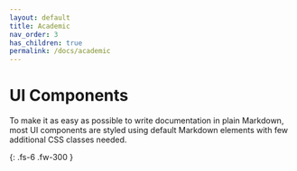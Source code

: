 ```yaml
---
layout: default
title: Academic
nav_order: 3
has_children: true
permalink: /docs/academic
---
```


# UI Components

To make it as easy as possible to write documentation in plain Markdown, most
UI components are styled using default Markdown elements with few additional
CSS classes needed.  

{: .fs-6 .fw-300 }
